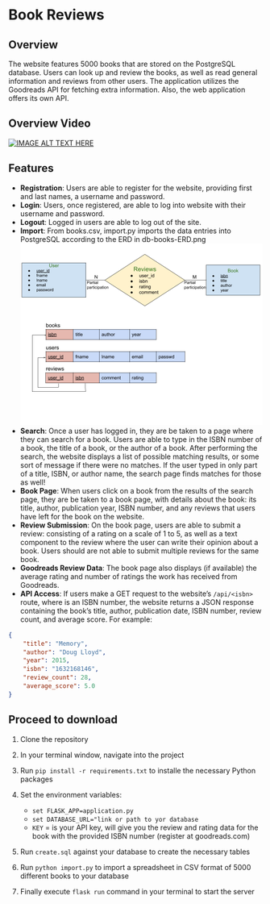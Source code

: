 # Book Reviews

## Overview

The website features 5000 books that are stored on the PostgreSQL database. Users can look up and review the books, as well as read general information and reviews from other users. The application utilizes the Goodreads API for fetching extra information. Also, the web application offers its own API.

## Overview Video

[![IMAGE ALT TEXT HERE](https://img.https://youtu.be/vi/n3IWYhftpbE/0.jpg)](https://youtu.be/n3IWYhftpbE)

## Features

* **Registration**: Users are able to register for the website, providing first and last names, a username and password.
* **Login**: Users, once registered, are able to log into website with their username and password.
* **Logout**: Logged in users are able to log out of the site.
* **Import**: From books.csv, import.py imports the data entries into PostgreSQL according to the ERD in db-books-ERD.png
![Alt text](db-books-ERD.png?raw=true "Title")
* **Search**: Once a user has logged in, they are be taken to a page where they can search for a book. Users are able to type in the ISBN number of a book, the title of a book, or the author of a book. After performing the search, the website displays a list of possible matching results, or some sort of message if there were no matches. If the user typed in only part of a title, ISBN, or author name, the search page finds matches for those as well!
* **Book Page**: When users click on a book from the results of the search page, they are be taken to a book page, with details about the book: its title, author, publication year, ISBN number, and any reviews that users have left for the book on the website.
* **Review Submission**: On the book page, users are able to submit a review: consisting of a rating on a scale of 1 to 5, as well as a text component to the review where the user can write their opinion about a book. Users should are not able to submit multiple reviews for the same book.
* **Goodreads Review Data**: The book page also displays (if available) the average rating and number of ratings the work has received from Goodreads.
* **API Access**: If users make a GET request to the website’s `/api/<isbn>` route, where <isbn> is an ISBN number, the website returns a JSON response containing the book’s title, author, publication date, ISBN number, review count, and average score. For example:
``` json
{
    "title": "Memory",
    "author": "Doug Lloyd",
    "year": 2015,
    "isbn": "1632168146",
    "review_count": 28,
    "average_score": 5.0
}
```

## Proceed to download

1. Clone the repository
2. In your terminal window, navigate into the project
3. Run `pip install -r requirements.txt` to installe the necessary Python packages
4. Set the environment variables:
	  * `set FLASK_APP=application.py`
      * `set DATABASE_URL="link or path to yor database`
    - `KEY` = is your API key, will give you the review and rating data for the book with the provided ISBN number (register at goodreads.com)
5. Run `create.sql` against your database to create the necessary tables

6. Run `python import.py` to import a spreadsheet in CSV format of 5000 different books to your database
7. Finally execute `flask run` command in your terminal to start the server
